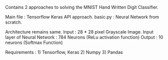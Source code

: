 Contains 2 approaches to solving the MNIST Hand Written Digit Classifier.

Main file : Tensorflow Keras API approach.
basic.py : Neural Network from scratch. 

Architecture remains same. 
Input : 28 * 28 pixel Grayscale Image.
Input layer of Neural Network : 784 Neurons (ReLu activation function)
Output : 10 neurons (Softmax Function)

Requirements :
    1) Tensorflow, Keras
    2) Numpy
    3) Pandas